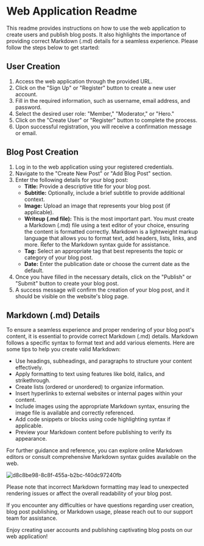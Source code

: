 # Web Application Readme

This readme provides instructions on how to use the web application to create users and publish blog posts. It also highlights the importance of providing correct Markdown (.md) details for a seamless experience. Please follow the steps below to get started:

## User Creation

1. Access the web application through the provided URL.
2. Click on the "Sign Up" or "Register" button to create a new user account.
3. Fill in the required information, such as username, email address, and password.
4. Select the desired user role: "Member," "Moderator," or "Hero."
5. Click on the "Create User" or "Register" button to complete the process.
6. Upon successful registration, you will receive a confirmation message or email.

## Blog Post Creation

1. Log in to the web application using your registered credentials.
2. Navigate to the "Create New Post" or "Add Blog Post" section.
3. Enter the following details for your blog post:
    - **Title:** Provide a descriptive title for your blog post.
    - **Subtitle:** Optionally, include a brief subtitle to provide additional context.
    - **Image:** Upload an image that represents your blog post (if applicable).
    - **Writeup (.md file):** This is the most important part. You must create a Markdown (.md) file using a text editor of your choice, ensuring the content is formatted correctly. Markdown is a lightweight markup language that allows you to format text, add headers, lists, links, and more. Refer to the Markdown syntax guide for assistance.
    - **Tag:** Select an appropriate tag that best represents the topic or category of your blog post.
    - **Date:** Enter the publication date or choose the current date as the default.
4. Once you have filled in the necessary details, click on the "Publish" or "Submit" button to create your blog post.
5. A success message will confirm the creation of your blog post, and it should be visible on the website's blog page.

## Markdown (.md) Details

To ensure a seamless experience and proper rendering of your blog post's content, it is essential to provide correct Markdown (.md) details. Markdown follows a specific syntax to format text and add various elements. Here are some tips to help you create valid Markdown:

- Use headings, subheadings, and paragraphs to structure your content effectively.
- Apply formatting to text using features like bold, italics, and strikethrough.
- Create lists (ordered or unordered) to organize information.
- Insert hyperlinks to external websites or internal pages within your content.
- Include images using the appropriate Markdown syntax, ensuring the image file is available and correctly referenced.
- Add code snippets or blocks using code highlighting syntax if applicable.
- Preview your Markdown content before publishing to verify its appearance.

For further guidance and reference, you can explore online Markdown editors or consult comprehensive Markdown syntax guides available on the web.

![d8c8be98-8c8f-455a-b2bc-f40dc97240fb](https://github.com/Cloud-Tech-Projects/Cloud-Tech-Posts/assets/48589838/1ecb7856-49aa-4a56-8541-af124abc409f)


Please note that incorrect Markdown formatting may lead to unexpected rendering issues or affect the overall readability of your blog post.

If you encounter any difficulties or have questions regarding user creation, blog post publishing, or Markdown usage, please reach out to our support team for assistance.

Enjoy creating user accounts and publishing captivating blog posts on our web application!
